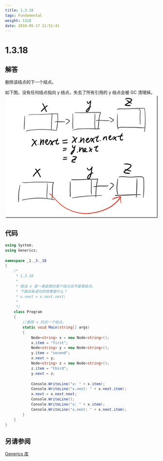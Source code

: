 ```yaml
---
title: 1.3.18
tags: Fundamental
weight: 1318
date: 2018-05-17 21:51:41
---
```


# 1.3.18


## 解答

删除该结点的下一个结点。

如下图，没有任何结点指向 y 结点，失去了所有引用的 y 结点会被 GC 清理掉。
![](/resources/1-3-18/linkedlist.png)

## 代码

```csharp
using System;
using Generics;

namespace _1._3._18
{
    /*
     * 1.3.18
     * 
     * 假设 x 是一条链表的某个结点且不是尾结点。
     * 下面这条语句的效果是什么？
     * x.next = x.next.next;
     * 
     */
    class Program
    {
        //删除 x 的后一个结点。
        static void Main(string[] args)
        {
            Node<string> x = new Node<string>();
            x.item = "first";
            Node<string> y = new Node<string>();
            y.item = "second";
            x.next = y;
            Node<string> z = new Node<string>();
            z.item = "third";
            y.next = z;

            Console.WriteLine("x: " + x.item);
            Console.WriteLine("x.next: " + x.next.item);
            x.next = x.next.next;
            Console.WriteLine();
            Console.WriteLine("x: " + x.item);
            Console.WriteLine("x.next: " + x.next.item);
        }
    }
}
```

## 另请参阅

[Generics 库](https://github.com/ikesnowy/Algorithms-4th-Edition-in-Csharp/tree/master/1%20Fundamental/1.3/Generics)
